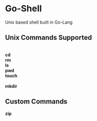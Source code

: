 # Go-Shell
Unix based shell built in Go-Lang

## Unix Commands Supported

  <br> <b>cd</b> </br>
  <b>rm</b> 
 <br> <b>ls</b> </br>
  <b>pwd</b> 
  <br><b>touch</b></br>
  </br> <b>mkdir</b> </br>

  ## Custom Commands
   <b>zip</b>

